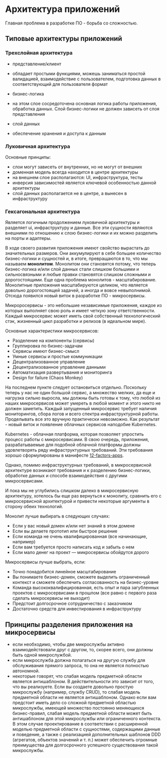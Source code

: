 # Архитектура приложений

Главная проблема в разработке ПО - борьба со сложностью.


## Типовые архитектуры приложений

### Трехслойная архитектура
 * представление/клиент
  - обладает простыми функциями, можешь заниматься простой валидацией, взаимодействие с пользователем, подготовка данных в соответствующий для пользователя формат  
 * бизнес-логика  
  - на этом слое сосредоточена основная логика работы приложения, обработка данных. Слой бизнес-логики не должен зависеть от слоя представления  
 * слой данных  
  - обеспечение хранения и доступа к данным  


### Луковичная архитектура
Основные принципы:
 - слои могут зависеть от внутренних, но не могут от внешних  
 - доменная модель всегда находится в центре архитектуры  
 - на внешнем слое располагаются: UI, инфраструктура, тесты  
 - инверсия зависимостей является ключевой особенностью данной архитектуры  
 - слой данных располагается не в центре, а вынесен в инфраструктуру  


### Гексагональная архитектура
Является логичным продолжением луковичной архитектуры и разделяет ui, инфраструктуру и данные.
Все эти сущности являются внешними по отношению к слою бизнес-логики и их можно разделить на порты и адаптеры.

В ходе своего развития приложения имеют свойство вырастать до значительных размеров. Они аккумулируют в себе большее количество бизнес-логики и сущностей и, в итоге, превращаются в то, что мы называем **монолитом**. Монолитом они становятся потому, что теперь бизнес-логика и/или слой данных стали слишком большими и сильносвязными и любые правки становятся слишком сложными и дорогостоящими. Еще одна проблема монолитов - масштабирование. Монолитные приложения масштабируются целиком, что является довольно дорогостоящей задачей, а иногда и вовсе невыполнимой. Отсюда появился новый виток в разработке ПО - микросервисы.

Микроросервисы - это небольшие независимые приложения, каждое из которых выполняет свою роль и имеет четкую зону ответственности. Каждый микросервис может иметь свой собственный технологический стэк, жизненный цикл разработки и релизов (в идеальном мире).

Основные характеристики микросервисов:
 - Разделение на компоненты (сервисы)  
 - Группировка по бизнес-задачам  
 - Сервисы имеют бизнес-смысл  
 - Умные сервисы и простые коммуникации  
 - Децентрализованное управление  
 - Децентрализованное управление данными  
 - Автоматизация развертывания и мониторинга  
 - Design for failure (Chaos Monkey)  

На последнем пункте следует остановиться отдельно. Поскольку теперь у нас не один большой сервис, а множество мелких, да еще и нагрузка сильно выросла, мы должны быть готовы к тому, что любой из наших микросервисов может умереть в любой момент и этого никто не должен заметить.
Каждый запущенный микросервис требует наличия мониторингов, сбора логов и всего спектра инфраструктурной работы. Проделывать все это вручную практически невозможно. Как результат - новый виток и появление облачных сервисов наподобие Kubernetes.

Kubernetes - облачная платформа, которая позволяет упростить процесс работы с микросервисами.
В свою очередь, приложения, разрабатываемые для подобной облачной платформы должны удовлетворять ряду инфраструктурных требований. Эти требования хорошо сформулированы в манифесте [12-factors-apps](https://12factor.net/ru/). 

Однако, помимо инфраструктурных требований, в микросервисной архитектуре возникают требования и к разделению бизнес-логики, обработке данных и способе взаимодействия с другими микросервисами.

И пока мы не углубились слишком далеко в микросервисную архитектуру, хотелось бы еще раз вернуться к монолиту, сравнить его с микросервисной архитектурой и привести некоторые аргументы в сторону обеих технологий.

Монолит лучше выбирать в следующих случаях:
 - Если у вас новый домен и/или нет знаний в этом домене
 - Если вы делаете прототип или быстрое решение
 - Если команда не очень квалифицированная (все начинающие, например)
 - Если вам требуется просто написать код и забыть о нем
 - Если мало денег на проект — микросервисы обойдутся дорого

Микросервисы лучше выбрать, если:
 - Точно понадобится линейное масштабирование
 - Вы понимаете бизнес-домен, сможете выделить ограниченный контекст и сможете обеспечить согласованность на бизнес-уровне
 - Команда высококвалифицированная, есть опыт и пара загубленных проектов с микросервисами в прошлом (все равно с первого раза сделать микросервисы не выходит)
 - Предстоит долгосрочное сотрудничество с заказчиком
 - Достаточно средств для инвестирования в инфраструктуру


## Принципы разделения приложения на микросервисы
 * если необходимо, чтобы две микрослужбы активно взаимодействовали друг с другом, то, скорее всего, они должны быть одной микрослужбой.
 * если микрослужба должна полагаться на другую службу для обслуживания прямого запроса, то она не является полностью автономной.
 * некоторые говорят, что слабая модель предметной области является антишаблоном. 
В действительности это зависит от того, что вы реализуете. Если вы создаете довольно простую микрослужбу  (например, службу CRUD), то слабая модель предметной области не является антишаблоном. Однако если вам предстоит иметь дело со сложной предметной областью микрослужбы, имеющей множество постоянно меняющихся бизнес-правил, слабая модель предметной области может быть антишаблоном для этой микрослужбы или ограниченного контекста.  В этом случае проектирование в соответствии с расширенной моделью предметной области с сущностями,  содержащими данные и поведение, а также с реализацией дополнительных шаблонов DDD (агрегатов, объектов значений и т. п.) может обеспечить огромные преимущества для долгосрочного успешного существования такой микрослужбы.
